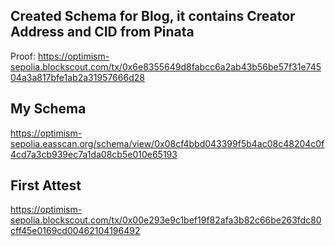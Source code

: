 ## Created Schema for Blog, it contains Creator Address and CID from Pinata

Proof: https://optimism-sepolia.blockscout.com/tx/0x6e8355649d8fabcc6a2ab43b56be57f31e74504a3a817bfe1ab2a31957666d28

## My Schema

https://optimism-sepolia.easscan.org/schema/view/0x08cf4bbd043399f5b4ac08c48204c0f4cd7a3cb939ec7a1da08cb5e010e65193

## First Attest

https://optimism-sepolia.blockscout.com/tx/0x00e293e9c1bef19f82afa3b82c66be263fdc80cff45e0169cd00462104196492
